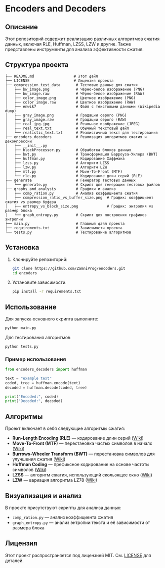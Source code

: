 # Encoders and Decoders

## Описание

Этот репозиторий содержит реализацию различных алгоритмов сжатия данных, включая RLE, Huffman, LZSS, LZW и другие. Также представлены инструменты для анализа эффективности сжатия.

## Структура проекта

```
├── README.md                  # Этот файл
├── LICENSE                    # Лицензия проекта
├── compression_test_data       # Тестовые данные для сжатия
│   ├── bw_image.png            # Чёрно-белое изображение (PNG)
│   ├── bw_image.raw            # Чёрно-белое изображение (RAW)
│   ├── color_image.png         # Цветное изображение (PNG)
│   ├── color_image.raw         # Цветное изображение (RAW)
│   ├── enwik7                  # Файл с текстовыми данными (Wikipedia dump)
│   ├── gray_image.png          # Градации серого (PNG)
│   ├── gray_image.raw          # Градации серого (RAW)
│   ├── real_jpg.jpg            # Реальное изображение (JPEG)
│   ├── real_text.txt           # Обычный текстовый файл
│   └── realistic_text.txt      # Реалистичный текст для тестирования
├── encoders_decoders           # Реализация алгоритмов сжатия и декомпрессии
│   ├── __init__.py
│   ├── blockProcessor.py       # Обработка блоков данных
│   ├── bwt.py                  # Трансформация Барроуза-Уилера (BWT)
│   ├── huffman.py              # Кодирование Хаффмана
│   ├── lzss.py                 # Алгоритм LZSS
│   ├── lzw.py                  # Алгоритм LZW
│   ├── mtf.py                  # Move-To-Front (MTF)
│   └── rle.py                  # Кодирование длин серий (RLE)
├── generate                    # Генератор тестовых данных
│   └── generate.py             # Скрипт для генерации тестовых файлов
├── graphs_and_analysis         # Графики и анализ
│   ├── comp_ration.py          # Анализ коэффициента сжатия
│   ├── compression_ratio_vs_buffer_size.png  # График: коэффициент сжатия vs размер буфера
│   ├── entropy_vs_block_size.png             # График: энтропия vs размер блока
│   └── graph_entropy.py        # Скрипт для построения графиков энтропии
├── main.py                     # Главный файл проекта
├── requirements.txt            # Зависимости проекта
└── tests.py                    # Тестирование алгоритмов
```

## Установка

1. Клонируйте репозиторий:

   ```bash
   git clone https://github.com/ZamniProg/encoders.git
   cd encoders
   ```

2. Установите зависимости:

   ```bash
   pip install -r requirements.txt
   ```

## Использование

Для запуска основного скрипта выполните:

```bash
python main.py
```

Для тестирования алгоритмов:

```bash
python tests.py
```

### Пример использования

```python
from encoders_decoders import huffman

text = "example text"
coded, tree = huffman.encode(text)
decoded = huffman.decode(coded, tree)

print("Encoded:", coded)
print("Decoded:", decoded)
```

## Алгоритмы

Проект включает в себя следующие алгоритмы сжатия:

- **Run-Length Encoding (RLE)** — кодирование длин серий ([Wiki](https://en.wikipedia.org/wiki/Run-length_encoding))
- **Move-To-Front (MTF)** — перестановка частых символов в начало ([Wiki](https://en.wikipedia.org/wiki/Move-to-front_transform))
- **Burrows-Wheeler Transform (BWT)** — перестановка символов для улучшения сжатия ([Wiki](https://en.wikipedia.org/wiki/Burrows%E2%80%93Wheeler_transform))
- **Huffman Coding** — префиксное кодирование на основе частоты символов ([Wiki](https://en.wikipedia.org/wiki/Huffman_coding))
- **LZSS** — алгоритм сжатия, использующий скользящее окно ([Wiki](https://en.wikipedia.org/wiki/Lempel%E2%80%93Ziv%E2%80%93Storer%E2%80%93Szymanski))
- **LZW** — вариация алгоритма LZ78 ([Wiki](https://en.wikipedia.org/wiki/Lempel%E2%80%93Ziv%E2%80%93Welch))

## Визуализация и анализ

В проекте присутствуют скрипты для анализа данных:

- `comp_ration.py` — анализ коэффициента сжатия
- `graph_entropy.py` — анализ энтропии текста и её зависимости от размера блока

## Лицензия

Этот проект распространяется под лицензией MIT. См. [LICENSE](LICENSE) для деталей.